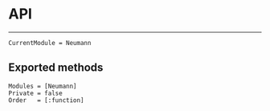 # API

---

```@meta
CurrentModule = Neumann
```

## Exported methods
```@autodocs
Modules = [Neumann]
Private = false
Order   = [:function]
```